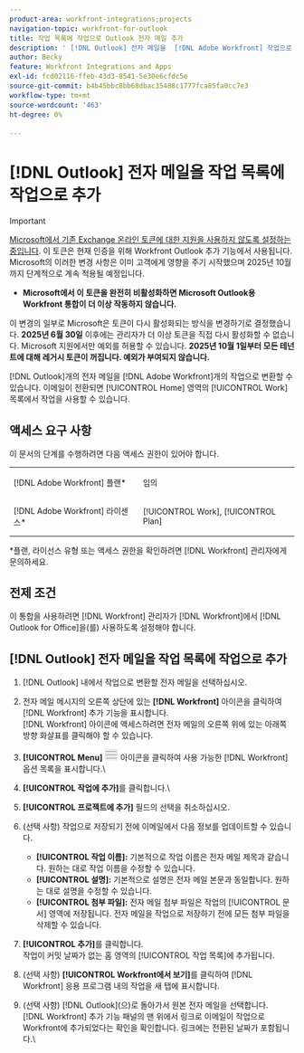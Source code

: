```yaml
---
product-area: workfront-integrations;projects
navigation-topic: workfront-for-outlook
title: 작업 목록에 작업으로 Outlook 전자 메일 추가
description: ' [!DNL Outlook] 전자 메일을  [!DNL Adobe Workfront] 작업으로 변환할 수 있습니다. 이메일이 전환되면 홈 영역의 작업 목록에서 작업을 사용할 수 있습니다.'
author: Becky
feature: Workfront Integrations and Apps
exl-id: fcd02116-ffeb-43d3-8541-5e30e6cfdc5e
source-git-commit: b4b45bbc8bb68dbac35488c1777fca85fa0cc7e3
workflow-type: tm+mt
source-wordcount: '463'
ht-degree: 0%

---
```


# [!DNL Outlook] 전자 메일을 작업 목록에 작업으로 추가

>[!IMPORTANT]
>
>[Microsoft에서 기존 Exchange 온라인 토큰에 대한 지원을 사용하지 않도록 설정하는 중입니다](https://learn.microsoft.com/en-us/office/dev/add-ins/outlook/faq-nested-app-auth-outlook-legacy-tokens). 이 토큰은 현재 인증을 위해 Workfront Outlook 추가 기능에서 사용됩니다. Microsoft의 이러한 변경 사항은 이미 고객에게 영향을 주기 시작했으며 2025년 10월까지 단계적으로 계속 적용될 예정입니다.
>
>* **Microsoft에서 이 토큰을 완전히 비활성화하면 Microsoft Outlook용 Workfront 통합이 더 이상 작동하지 않습니다.**
>
>이 변경의 일부로 Microsoft은 토큰이 다시 활성화되는 방식을 변경하기로 결정했습니다. **2025년 6월 30일** 이후에는 관리자가 더 이상 토큰을 직접 다시 활성화할 수 없습니다. Microsoft 지원에서만 예외를 허용할 수 있습니다. **2025년 10월 1일부터 모든 테넌트에 대해 레거시 토큰이 꺼집니다. 예외가 부여되지 않습니다.**



[!DNL Outlook]개의 전자 메일을 [!DNL Adobe Workfront]개의 작업으로 변환할 수 있습니다. 이메일이 전환되면 [!UICONTROL Home] 영역의 [!UICONTROL Work] 목록에서 작업을 사용할 수 있습니다.

## 액세스 요구 사항

이 문서의 단계를 수행하려면 다음 액세스 권한이 있어야 합니다.

<table style="table-layout:auto"> 
 <col> 
 <col> 
 <tbody> 
  <tr> 
   <td role="rowheader">[!DNL Adobe Workfront] 플랜*</td> 
   <td> <p>임의</p> </td> 
  </tr> 
  <tr> 
   <td role="rowheader">[!DNL Adobe Workfront] 라이센스*</td> 
   <td> <p>[!UICONTROL Work], [!UICONTROL Plan]</p> </td> 
  </tr> 
 </tbody> 
</table>

&#42;플랜, 라이선스 유형 또는 액세스 권한을 확인하려면 [!DNL Workfront] 관리자에게 문의하세요.

## 전제 조건

이 통합을 사용하려면 [!DNL Workfront] 관리자가 [!DNL Workfront]에서 [!DNL Outlook for Office]을(를) 사용하도록 설정해야 합니다.

## [!DNL Outlook] 전자 메일을 작업 목록에 작업으로 추가

1. [!DNL Outlook] 내에서 작업으로 변환할 전자 메일을 선택하십시오.
1. 전자 메일 메시지의 오른쪽 상단에 있는 **[!DNL Workfront]** 아이콘을 클릭하여 [!DNL Workfront] 추가 기능을 표시합니다.\
   [!DNL Workfront] 아이콘에 액세스하려면 전자 메일의 오른쪽 위에 있는 아래쪽 방향 화살표를 클릭해야 할 수 있습니다.

1. **[!UICONTROL Menu]** ![o365_addin_menu_icon.png](assets/o365-addin-menu2-icon.png) 아이콘을 클릭하여 사용 가능한 [!DNL Workfront] 옵션 목록을 표시합니다.\


1. **[!UICONTROL 작업에 추가]**&#x200B;를 클릭합니다.\

1. **[!UICONTROL 프로젝트에 추가]** 필드의 선택을 취소하십시오.
1. (선택 사항) 작업으로 저장되기 전에 이메일에서 다음 정보를 업데이트할 수 있습니다.

   * **[!UICONTROL 작업 이름]:** 기본적으로 작업 이름은 전자 메일 제목과 같습니다. 원하는 대로 작업 이름을 수정할 수 있습니다.
   * **[!UICONTROL 설명]:** 기본적으로 설명은 전자 메일 본문과 동일합니다. 원하는 대로 설명을 수정할 수 있습니다.
   * **[!UICONTROL 첨부 파일]:** 전자 메일 첨부 파일은 작업의 [!UICONTROL 문서] 영역에 저장됩니다. 전자 메일을 작업으로 저장하기 전에 모든 첨부 파일을 삭제할 수 있습니다.

1. **[!UICONTROL 추가]**&#x200B;를 클릭합니다.\
   작업이 커밋 날짜가 없는 홈 영역의 [!UICONTROL 작업 목록]에 추가됩니다.

1. (선택 사항) **[!UICONTROL Workfront에서 보기]**&#x200B;를 클릭하여 [!DNL Workfront] 응용 프로그램 내의 작업을 새 탭에 표시합니다.

1. (선택 사항) [!DNL Outlook]&#x200B;(으)로 돌아가서 원본 전자 메일을 선택합니다.\
   [!DNL Workfront] 추가 기능 패널의 맨 위에서 링크로 이메일이 작업으로 Workfront에 추가되었다는 확인을 확인합니다. 링크에는 전환된 날짜가 포함됩니다.\
